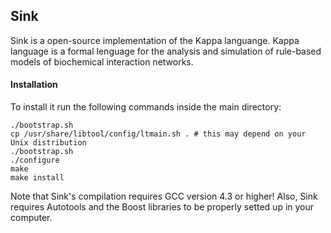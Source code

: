 ## Sink

Sink is a open-source implementation of the Kappa languange.
Kappa language is a formal lenguage for the analysis and simulation
of rule-based models of biochemical interaction networks.

#### Installation
To install it run the following commands inside the main directory:

    ./bootstrap.sh
    cp /usr/share/libtool/config/ltmain.sh . # this may depend on your Unix distribution
    ./bootstrap.sh
    ./configure
    make
    make install

Note that Sink's compilation requires GCC version 4.3 or higher!
Also, Sink requires Autotools and the Boost libraries to be properly setted up in your computer.
